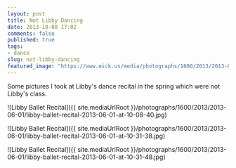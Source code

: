 ```yaml
---
layout: post
title: Not Libby Dancing
date: 2013-10-08 17:02
comments: false
published: true
tags:
- dance
slug: not-libby-dancing
featured_image: "https://www.eick.us/media/photographs/1600/2013/2013-06-01/libby-ballet-recital-2013-06-01-at-10-08-40.jpg"
---
```

Some pictures I took at Libby's dance recital in the spring which were not Libby's class.

![Libby Ballet Recital]({{ site.mediaUrlRoot }}/photographs/1600/2013/2013-06-01/libby-ballet-recital-2013-06-01-at-10-08-40.jpg)

![Libby Ballet Recital]({{ site.mediaUrlRoot }}/photographs/1600/2013/2013-06-01/libby-ballet-recital-2013-06-01-at-10-31-38.jpg)

![Libby Ballet Recital]({{ site.mediaUrlRoot }}/photographs/1600/2013/2013-06-01/libby-ballet-recital-2013-06-01-at-10-31-48.jpg)
